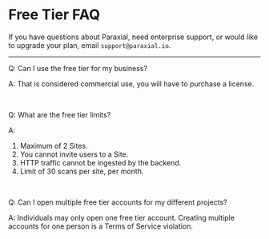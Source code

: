 # Free Tier FAQ

If you have questions about Paraxial, need enterprise support, or would like to upgrade your plan, email `support@paraxial.io`.

---

Q: Can I use the free tier for my business?

A: That is considered commercial use, you will have to purchase a license. 

<br>

Q: What are the free tier limits?

A: 

<ol class="list-decimal pl-10 space-y-2">
<li>Maximum of 2 Sites.</li>
<li>You cannot invite users to a Site.</li>
<li>HTTP traffic cannot be ingested by the backend.</li>
<li>Limit of 30 scans per site, per month.</li>
</ol>

<br>

Q: Can I open multiple free tier accounts for my different projects?

A: Individuals may only open one free tier account. Creating multiple accounts for one person is a Terms of Service violation. 
